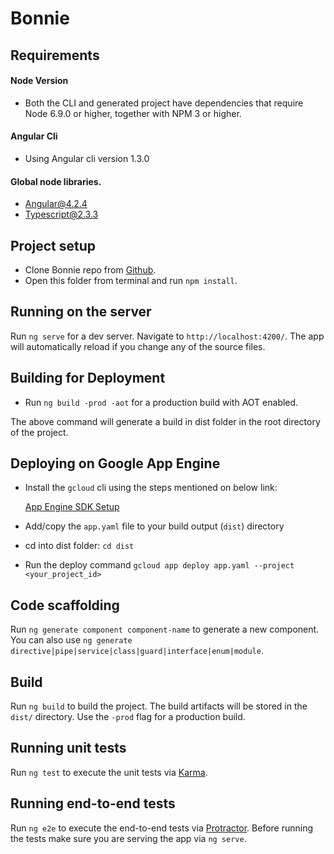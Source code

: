 # Bonnie

## Requirements

#### Node Version
* Both the CLI and generated project have dependencies that require Node 6.9.0 or higher, together with NPM 3 or higher.

#### Angular Cli
* Using Angular cli version 1.3.0

#### Global node libraries.
* Angular@4.2.4
* Typescript@2.3.3

## Project setup
* Clone Bonnie repo from [Github](https://github.smg-apps.com/BT-Developers/Bonnie/tree/develop).
* Open this folder from terminal and run `npm install`.

## Running on the server

Run `ng serve` for a dev server. Navigate to `http://localhost:4200/`. The app will automatically reload if you change any of the source files.

## Building for Deployment
 
  * Run `ng build -prod -aot` for a production build with AOT enabled.
  
  The above command will generate a build in dist folder in the root directory of the project.
  
 ## Deploying on Google App Engine
 
  * Install the `gcloud` cli using the steps mentioned on below link:
  	
    [App Engine SDK Setup](https://cloud.google.com/appengine/docs/standard/python/download)
    
  * Add/copy the `app.yaml` file to your build output (`dist`) directory
  
  * cd into dist folder: `cd dist`

  * Run the deploy command `gcloud app deploy app.yaml --project <your_project_id>`
  

## Code scaffolding

Run `ng generate component component-name` to generate a new component. You can also use `ng generate directive|pipe|service|class|guard|interface|enum|module`.

## Build

Run `ng build` to build the project. The build artifacts will be stored in the `dist/` directory. Use the `-prod` flag for a production build.

## Running unit tests

Run `ng test` to execute the unit tests via [Karma](https://karma-runner.github.io).

## Running end-to-end tests

Run `ng e2e` to execute the end-to-end tests via [Protractor](http://www.protractortest.org/).
Before running the tests make sure you are serving the app via `ng serve`.
